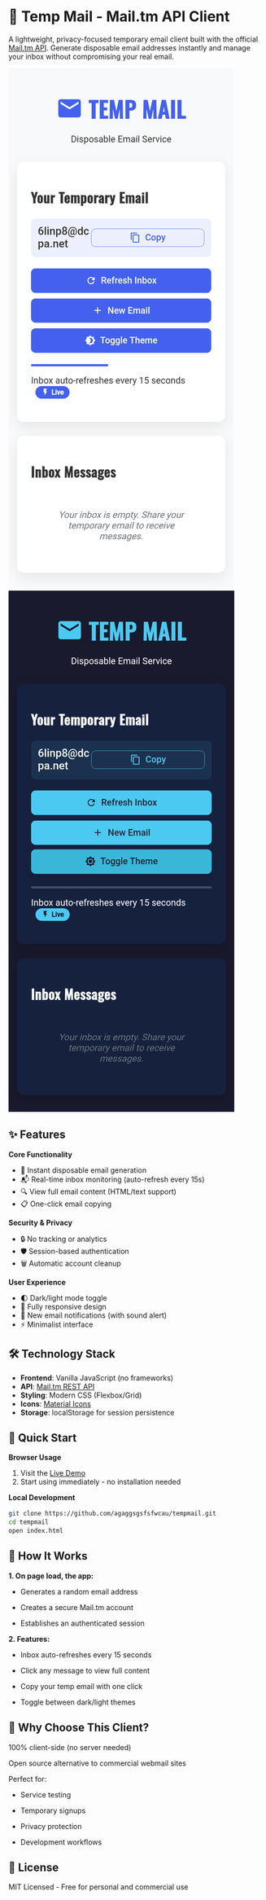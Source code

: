# 📧 Temp Mail - Mail.tm API Client

A lightweight, privacy-focused temporary email client built with the official [Mail.tm API](https://docs.mail.tm/). Generate disposable email addresses instantly and manage your inbox without compromising your real email.

![Temp Mail Screenshot](screenshot.png)
![Temp Mail Screenshot](darkscreenshot.png)

## ✨ Features

**Core Functionality**
- 🚀 Instant disposable email generation
- 📬 Real-time inbox monitoring (auto-refresh every 15s)
- 🔍 View full email content (HTML/text support)
- 📋 One-click email copying

**Security & Privacy**
- 🔒 No tracking or analytics
- 🛡️ Session-based authentication
- 🗑️ Automatic account cleanup

**User Experience**
- 🌓 Dark/light mode toggle
- 📱 Fully responsive design
- 🔔 New email notifications (with sound alert)
- ⚡ Minimalist interface

## 🛠️ Technology Stack
- **Frontend**: Vanilla JavaScript (no frameworks)
- **API**: [Mail.tm REST API](https://docs.mail.tm/)
- **Styling**: Modern CSS (Flexbox/Grid)
- **Icons**: [Material Icons](https://fonts.google.com/icons)
- **Storage**: localStorage for session persistence

## 🚀 Quick Start

**Browser Usage**
1. Visit the [Live Demo](https://tempmail-io.vercel.app/)
2. Start using immediately - no installation needed

**Local Development**
```bash
git clone https://github.com/agaggsgsfsfwcau/tempmail.git
cd tempmail
open index.html
```
## 🔧 How It Works

**1. On page load, the app:**

- Generates a random email address

- Creates a secure Mail.tm account

- Establishes an authenticated session

**2. Features:**

- Inbox auto-refreshes every 15 seconds

- Click any message to view full content

- Copy your temp email with one click

- Toggle between dark/light themes

## 🌟 Why Choose This Client?

100% client-side (no server needed)

Open source alternative to commercial webmail sites

Perfect for:

- Service testing

- Temporary signups

- Privacy protection

- Development workflows

## 📜 License
MIT Licensed - Free for personal and commercial use
